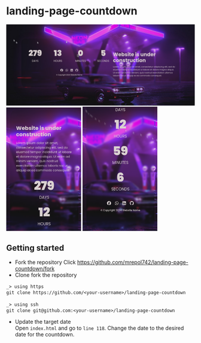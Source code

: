 # landing-page-countdown

<img src="demo.png" />
<img src="demo-port.png" width="200"/>
<img src="demo-port.1.png"  width="200"/>

## Getting started
- Fork the repository
Click https://github.com/mrepol742/landing-page-countdown/fork
- Clone fork the repository
```
_> using https
git clone https://github.com/<your-username>/landing-page-countdown

_> using ssh
git clone git@github.com:<your-username>/landing-page-countdown
```
- Update the target date <br>
    Open `index.html` and go to `line 118`. Change the date to the desired date for the countdown.